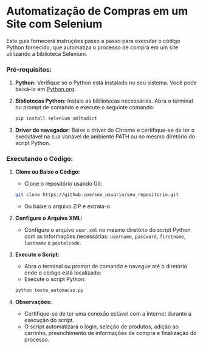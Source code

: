 
# Automatização de Compras em um Site com Selenium

Este guia fornecerá instruções passo a passo para executar o código Python fornecido, que automatiza o processo de compra em um site utilizando a biblioteca Selenium.

### Pré-requisitos:

1. **Python:** Verifique se o Python está instalado no seu sistema. Você pode baixá-lo em [Python.org](https://www.python.org/downloads/).
   
2. **Bibliotecas Python:** Instale as bibliotecas necessárias. Abra o terminal ou prompt de comando e execute o seguinte comando:

    ```bash
    pip install selenium xmltodict
    ```

3. **Driver do navegador:** Baixe o driver do Chrome e certifique-se de ter o executável na sua variável de ambiente PATH ou no mesmo diretório do script Python.

### Executando o Código:

1. **Clone ou Baixe o Código:**

   - Clone o repositório usando Git:

    ```bash
    git clone https://github.com/seu_usuario/seu_repositorio.git
    ```
   
   - Ou baixe o arquivo ZIP e extraia-o.

2. **Configure o Arquivo XML:**

   - Configure o arquivo `user.xml` no mesmo diretório do script Python com as informações necessárias: `username`, `password`, `firstname`, `lastname` e `postalcode`.

3. **Execute o Script:**

   - Abra o terminal ou prompt de comando e navegue até o diretório onde o código está localizado:
   - Execute o script Python:

    ```bash
    python teste_automacao.py
    ```

4. **Observações:**

   - Certifique-se de ter uma conexão estável com a internet durante a execução do script.
   - O script automatizará o login, seleção de produtos, adição ao carrinho, preenchimento de informações de compra e finalização do processo.


